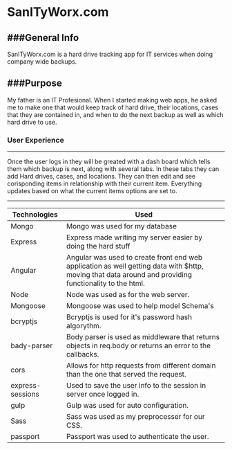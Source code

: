 # SanITyWorx.com

###General Info
-------------------------------------------
SanITyWorx.com is a hard drive tracking app for IT services when doing company wide backups.

###Purpose
-------------------------------------------
My father is an IT Profesional. When I started making web apps, he asked me to make one that would keep track of hard drive, their locations, cases that they are contained in, and when to do the next backup as well as which hard drive to use.

### User Experience
-------------------------------------------
Once the user logs in they will be greated with a dash board which tells them which backup is next, along with several tabs. In these tabs they can add Hard drives, cases, and locations. They can then edit and see corisponding items in relationship with their current item. Everything updates based on what the current items options are set to.

-------------------------------------------

|Technologies|Used|
|-------|-------|
|Mongo|Mongo was used for my database|
|Express|Express made writing my server easier by doing the hard stuff|
|Angular|Angular was used to create front end web application as well getting data with $http, moving that data around and providing functionality to the html.|
|Node|Node was used as for the web server.|
|Mongoose|Mongoose was used to help model Schema's|
|bcryptjs|Bcryptjs is used for it's password hash algorythm. |
|bady-parser|Body parser is used as middleware that returns objects in req.body or returns an error to the callbacks.|
|cors|Allows for http requests from different domain than the one that served the request.|
|express-sessions|Used to save the user info to the session in server once logged in.|
|gulp| Gulp was used for auto configuration.|
|Sass| Sass was used as my preprocesser for our CSS.|
|passport|Passport was used to authenticate the user.|
